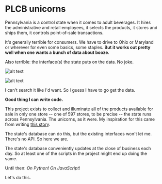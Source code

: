 PLCB unicorns
=============
Pennsylvania is a control state when it comes to adult beverages. It hires the administrative and retail employees, it selects the products, it stores and ships them, it controls point-of-sale transactions.

It's generally terrible for consumers. We have to drive to Ohio or Maryland or wherever for even some basics, some staples. **But it works out pretty well when one wants a bunch of data about booze.**

Also terrible: the interface(s) the state puts on the data. No joke. 

![alt text][finewine]

![alt text][psearch]

I can't search it like I'd want. So I guess I have to go get the data.

**Good thing I can write code.**

This project exists to collect and illuminate all of the products available for sale in only one store -- one of 597 stores, to be precise -- the state runs across Pennsylvania. The unicorns, as it were. My inspiration for this came from writing [this story](http://www.post-gazette.com/life/libations/2015/03/04/A-Croatia-to-Pittsburgh-wine-odyssey-How-an-obscure-bottle-gets-in-the-PLCB-system/stories/201503040013).

The state's database can do this, but the existing interfaces won't let me. There's no API. So here we are.

The state's database conveniently updates at the close of business each day. So at least one of the scripts in the project might end up doing the same.

Until then: *On Python!* *On JavaScript!*

Let's do this.

[finewine]: https://www.dropbox.com/s/ic8nemoek40naxo/Screenshot%202016-03-22%2010.46.17.png?dl=0
[psearch]: https://www.dropbox.com/s/axkn0et580a1f78/Screenshot%202016-03-22%2010.45.05.png?dl=0